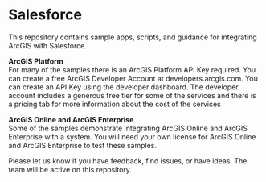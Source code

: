 <h1>Salesforce</h1>

This repository contains sample apps, scripts, and guidance for integrating ArcGIS with Salesforce.

**ArcGIS Platform**</br>
For many of the samples there is an ArcGIS Platform API Key required. You can create a free ArcGIS Developer Account at developers.arcgis.com. You can create an API Key using the developer dashboard. The developer account includes a generous free tier for some of the services and there is a pricing tab for more information about the cost of the services

**ArcGIS Online and ArcGIS Enterprise**</br>
Some of the samples demonstrate integrating ArcGIS Online and ArcGIS Enterprise with a system. You will need your own license for ArcGIS Online and ArcGIS Enterprise to test these samples.

Please let us know if you have feedback, find issues, or have ideas. The team will be active on this repository.
